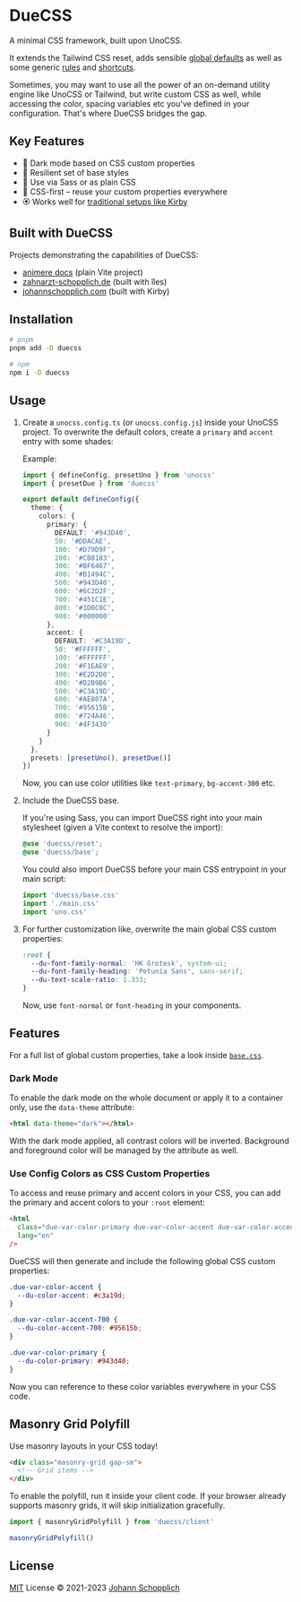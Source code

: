 # DueCSS

A minimal CSS framework, built upon UnoCSS.

It extends the Tailwind CSS reset, adds sensible [global defaults](./styles/base/global.scss) as well as some generic [rules](./src/rules) and [shortcuts](./src/shortcuts.ts).

Sometimes, you may want to use all the power of an on-demand utility engine like UnoCSS or Tailwind, but write custom CSS as well, while accessing the color, spacing variables etc you've defined in your configuration. That's where DueCSS bridges the gap.

## Key Features

- 🌙 Dark mode based on CSS custom properties
- 🧶 Resilient set of base styles
- 🧩 Use via Sass or as plain CSS
- 🍱 CSS-first – reuse your custom properties everywhere
- 🏵 Works well for [traditional setups like Kirby](https://github.com/johannschopplich/kirby-vite-unocss-kit)

## Built with DueCSS

Projects demonstrating the capabilities of DueCSS:

- [animere docs](https://github.com/johannschopplich/animere/blob/main/index.html) (plain Vite project)
- [zahnarzt-schopplich.de](https://github.com/johannschopplich/zahnarzt-schopplich.de) (built with îles)
- [johannschopplich.com](https://github.com/johannschopplich/johannschopplich.com) (built with Kirby)

## Installation

```bash
# pnpm
pnpm add -D duecss

# npm
npm i -D duecss
```

## Usage

1. Create a `unocss.config.ts` (or `unocss.config.js`) inside your UnoCSS project. To overwrite the default colors, create a `primary` and `accent` entry with some shades:

   Example:

   ```ts
   import { defineConfig, presetUno } from 'unocss'
   import { presetDue } from 'duecss'

   export default defineConfig({
     theme: {
       colors: {
         primary: {
           DEFAULT: '#943D40',
           50: '#DDACAE',
           100: '#D79D9F',
           200: '#CB8183',
           300: '#BF6467',
           400: '#B1494C',
           500: '#943D40',
           600: '#6C2D2F',
           700: '#451C1E',
           800: '#1D0C0C',
           900: '#000000'
         },
         accent: {
           DEFAULT: '#C3A19D',
           50: '#FFFFFF',
           100: '#FFFFFF',
           200: '#F1EAE9',
           300: '#E2D2D0',
           400: '#D2B9B6',
           500: '#C3A19D',
           600: '#AE807A',
           700: '#95615B',
           800: '#724A46',
           900: '#4F3430'
         }
       }
     },
     presets: [presetUno(), presetDue()]
   })
   ```

   Now, you can use color utilities like `text-primary`, `bg-accent-300` etc.

2. Include the DueCSS base.

   If you're using Sass, you can import DueCSS right into your main stylesheet (given a Vite context to resolve the import):

   ```scss
   @use 'duecss/reset';
   @use 'duecss/base';
   ```

   You could also import DueCSS before your main CSS entrypoint in your main script:

   ```ts
   import 'duecss/base.css'
   import './main.css'
   import 'uno.css'
   ```

3. For further customization like, overwrite the main global CSS custom properties:

   ```css
   :root {
     --du-font-family-normal: 'HK Grotesk', system-ui;
     --du-font-family-heading: 'Petunia Sans', sans-serif;
     --du-text-scale-ratio: 1.333;
   }
   ```

   Now, use `font-normal` or `font-heading` in your components.

## Features

For a full list of global custom properties, take a look inside [`base.css`](./styles/base.css).

### Dark Mode

To enable the dark mode on the whole document or apply it to a container only, use the `data-theme` attribute:

```html
<html data-theme="dark"></html>
```

With the dark mode applied, all contrast colors will be inverted. Background and foreground color will be managed by the attribute as well.

### Use Config Colors as CSS Custom Properties

To access and reuse primary and accent colors in your CSS, you can add the primary and accent colors to your `:root` element:

```html
<html
  class="due-var-color-primary due-var-color-accent due-var-color-accent-700"
  lang="en"
/>
```

DueCSS will then generate and include the following global CSS custom properties:

```css
.due-var-color-accent {
  --du-color-accent: #c3a19d;
}

.due-var-color-accent-700 {
  --du-color-accent-700: #95615b;
}

.due-var-color-primary {
  --du-color-primary: #943d40;
}
```

Now you can reference to these color variables everywhere in your CSS code.

## Masonry Grid Polyfill

Use masonry layouts in your CSS today!

```html
<div class="masonry-grid gap-sm">
  <!-- Grid items -->
</div>
```

To enable the polyfill, run it inside your client code. If your browser already supports masonry grids, it will skip initialization gracefully.

```ts
import { masonryGridPolyfill } from 'duecss/client'

masonryGridPolyfill()
```

## License

[MIT](./LICENSE) License © 2021-2023 [Johann Schopplich](https://github.com/johannschopplich)
